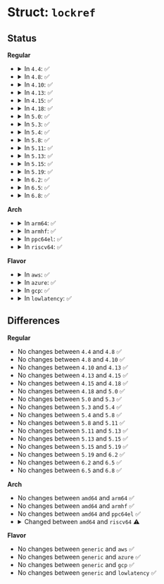 # Struct: <code>lockref</code>

## Status
<b>Regular</b>
<ul>
<li>
<details>
<summary>In <code>4.4</code>: ✅</summary>

```c
struct lockref {
    __u64 lock_count;
    spinlock_t lock;
    int count;
};
```
</details>
</li>
<li>
<details>
<summary>In <code>4.8</code>: ✅</summary>

```c
struct lockref {
    __u64 lock_count;
    spinlock_t lock;
    int count;
};
```
</details>
</li>
<li>
<details>
<summary>In <code>4.10</code>: ✅</summary>

```c
struct lockref {
    __u64 lock_count;
    spinlock_t lock;
    int count;
};
```
</details>
</li>
<li>
<details>
<summary>In <code>4.13</code>: ✅</summary>

```c
struct lockref {
    __u64 lock_count;
    spinlock_t lock;
    int count;
};
```
</details>
</li>
<li>
<details>
<summary>In <code>4.15</code>: ✅</summary>

```c
struct lockref {
    __u64 lock_count;
    spinlock_t lock;
    int count;
};
```
</details>
</li>
<li>
<details>
<summary>In <code>4.18</code>: ✅</summary>

```c
struct lockref {
    __u64 lock_count;
    spinlock_t lock;
    int count;
};
```
</details>
</li>
<li>
<details>
<summary>In <code>5.0</code>: ✅</summary>

```c
struct lockref {
    __u64 lock_count;
    spinlock_t lock;
    int count;
};
```
</details>
</li>
<li>
<details>
<summary>In <code>5.3</code>: ✅</summary>

```c
struct lockref {
    __u64 lock_count;
    spinlock_t lock;
    int count;
};
```
</details>
</li>
<li>
<details>
<summary>In <code>5.4</code>: ✅</summary>

```c
struct lockref {
    __u64 lock_count;
    spinlock_t lock;
    int count;
};
```
</details>
</li>
<li>
<details>
<summary>In <code>5.8</code>: ✅</summary>

```c
struct lockref {
    __u64 lock_count;
    spinlock_t lock;
    int count;
};
```
</details>
</li>
<li>
<details>
<summary>In <code>5.11</code>: ✅</summary>

```c
struct lockref {
    __u64 lock_count;
    spinlock_t lock;
    int count;
};
```
</details>
</li>
<li>
<details>
<summary>In <code>5.13</code>: ✅</summary>

```c
struct lockref {
    __u64 lock_count;
    spinlock_t lock;
    int count;
};
```
</details>
</li>
<li>
<details>
<summary>In <code>5.15</code>: ✅</summary>

```c
struct lockref {
    __u64 lock_count;
    spinlock_t lock;
    int count;
};
```
</details>
</li>
<li>
<details>
<summary>In <code>5.19</code>: ✅</summary>

```c
struct lockref {
    __u64 lock_count;
    spinlock_t lock;
    int count;
};
```
</details>
</li>
<li>
<details>
<summary>In <code>6.2</code>: ✅</summary>

```c
struct lockref {
    __u64 lock_count;
    spinlock_t lock;
    int count;
};
```
</details>
</li>
<li>
<details>
<summary>In <code>6.5</code>: ✅</summary>

```c
struct lockref {
    __u64 lock_count;
    spinlock_t lock;
    int count;
};
```
</details>
</li>
<li>
<details>
<summary>In <code>6.8</code>: ✅</summary>

```c
struct lockref {
    __u64 lock_count;
    spinlock_t lock;
    int count;
};
```
</details>
</li>
</ul>
<b>Arch</b>
<ul>
<li>
<details>
<summary>In <code>arm64</code>: ✅</summary>

```c
struct lockref {
    __u64 lock_count;
    spinlock_t lock;
    int count;
};
```
</details>
</li>
<li>
<details>
<summary>In <code>armhf</code>: ✅</summary>

```c
struct lockref {
    __u64 lock_count;
    spinlock_t lock;
    int count;
};
```
</details>
</li>
<li>
<details>
<summary>In <code>ppc64el</code>: ✅</summary>

```c
struct lockref {
    __u64 lock_count;
    spinlock_t lock;
    int count;
};
```
</details>
</li>
<li>
<details>
<summary>In <code>riscv64</code>: ✅</summary>

```c
struct lockref {
    spinlock_t lock;
    int count;
};
```
</details>
</li>
</ul>
<b>Flavor</b>
<ul>
<li>
<details>
<summary>In <code>aws</code>: ✅</summary>

```c
struct lockref {
    __u64 lock_count;
    spinlock_t lock;
    int count;
};
```
</details>
</li>
<li>
<details>
<summary>In <code>azure</code>: ✅</summary>

```c
struct lockref {
    __u64 lock_count;
    spinlock_t lock;
    int count;
};
```
</details>
</li>
<li>
<details>
<summary>In <code>gcp</code>: ✅</summary>

```c
struct lockref {
    __u64 lock_count;
    spinlock_t lock;
    int count;
};
```
</details>
</li>
<li>
<details>
<summary>In <code>lowlatency</code>: ✅</summary>

```c
struct lockref {
    __u64 lock_count;
    spinlock_t lock;
    int count;
};
```
</details>
</li>
</ul>

## Differences
<b>Regular</b>
<ul>
<li>
No changes between <code>4.4</code> and <code>4.8</code> ✅
</li>
<li>
No changes between <code>4.8</code> and <code>4.10</code> ✅
</li>
<li>
No changes between <code>4.10</code> and <code>4.13</code> ✅
</li>
<li>
No changes between <code>4.13</code> and <code>4.15</code> ✅
</li>
<li>
No changes between <code>4.15</code> and <code>4.18</code> ✅
</li>
<li>
No changes between <code>4.18</code> and <code>5.0</code> ✅
</li>
<li>
No changes between <code>5.0</code> and <code>5.3</code> ✅
</li>
<li>
No changes between <code>5.3</code> and <code>5.4</code> ✅
</li>
<li>
No changes between <code>5.4</code> and <code>5.8</code> ✅
</li>
<li>
No changes between <code>5.8</code> and <code>5.11</code> ✅
</li>
<li>
No changes between <code>5.11</code> and <code>5.13</code> ✅
</li>
<li>
No changes between <code>5.13</code> and <code>5.15</code> ✅
</li>
<li>
No changes between <code>5.15</code> and <code>5.19</code> ✅
</li>
<li>
No changes between <code>5.19</code> and <code>6.2</code> ✅
</li>
<li>
No changes between <code>6.2</code> and <code>6.5</code> ✅
</li>
<li>
No changes between <code>6.5</code> and <code>6.8</code> ✅
</li>
</ul>
<b>Arch</b>
<ul>
<li>
No changes between <code>amd64</code> and <code>arm64</code> ✅
</li>
<li>
No changes between <code>amd64</code> and <code>armhf</code> ✅
</li>
<li>
No changes between <code>amd64</code> and <code>ppc64el</code> ✅
</li>
<li>
<details>
<summary>Changed between <code>amd64</code> and <code>riscv64</code> ⚠️</summary>
<ul>
<li>
<b>Field removed. </b>
<code>__u64 lock_count</code>
</li>
</ul>
</details>
</li>
</ul>
<b>Flavor</b>
<ul>
<li>
No changes between <code>generic</code> and <code>aws</code> ✅
</li>
<li>
No changes between <code>generic</code> and <code>azure</code> ✅
</li>
<li>
No changes between <code>generic</code> and <code>gcp</code> ✅
</li>
<li>
No changes between <code>generic</code> and <code>lowlatency</code> ✅
</li>
</ul>
